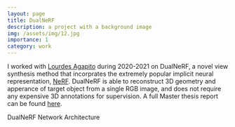 ```yaml
---
layout: page
title: DualNeRF
description: a project with a background image
img: /assets/img/12.jpg
importance: 1
category: work
---
```


I worked with [Lourdes Agapito](http://www0.cs.ucl.ac.uk/staff/L.Agapito/) during 2020-2021 on DualNeRF, a novel view synthesis method that incorprates the extremely popular implicit neural representation, [NeRF](https://www.matthewtancik.com/nerf). DualNeRF is able to reconstruct 3D geometry and apperance of target object from a single RGB image, and does not require any expensive 3D annotations for supervision. A full Master thesis report can be found [here](/Assets/pdf/Walter_Master_Thesis.pdf).

<div class="row">
    <div class="col-sm mt-3 mt-md-0">
        <img class="img-fluid rounded z-depth-1" src="{{ '/assets/img/arch_query_depth_with_global_high.png' | relative_url }}" alt="" title="example image"/>
    </div>
</div>
<div class="caption">
    DualNeRF Network Architecture
</div>